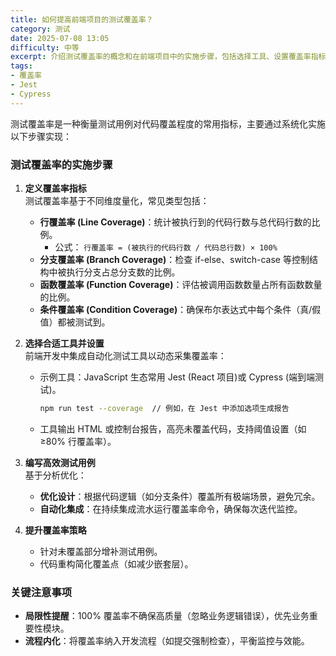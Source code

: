 ```yaml
---
title: 如何提高前端项目的测试覆盖率？
category: 测试
date: 2025-07-08 13:05
difficulty: 中等
excerpt: 介绍测试覆盖率的概念和在前端项目中的实施步骤，包括选择工具、设置覆盖率指标以及编写高效测试用例。
tags:
- 覆盖率
- Jest
- Cypress
---
```

测试覆盖率是一种衡量测试用例对代码覆盖程度的常用指标，主要通过系统化实施以下步骤实现：  

### 测试覆盖率的实施步骤  

1. **定义覆盖率指标**  
   测试覆盖率基于不同维度量化，常见类型包括：  
   - **行覆盖率 (Line Coverage)**：统计被执行到的代码行数与总代码行数的比例。  
     - 公式： `行覆盖率 = (被执行的代码行数 / 代码总行数) × 100%`  
   - **分支覆盖率 (Branch Coverage)**：检查 if-else、switch-case 等控制结构中被执行分支占总分支数的比例。  
   - **函数覆盖率 (Function Coverage)**：评估被调用函数数量占所有函数数量的比例。  
   - **条件覆盖率 (Condition Coverage)**：确保布尔表达式中每个条件（真/假值）都被测试到。  

2. **选择合适工具并设置**  
   前端开发中集成自动化测试工具以动态采集覆盖率：  
   - 示例工具：JavaScript 生态常用 Jest (React 项目)或 Cypress (端到端测试)。  
     ```bash
     npm run test --coverage  // 例如，在 Jest 中添加选项生成报告
     ```
   - 工具输出 HTML 或控制台报告，高亮未覆盖代码，支持阈值设置（如≥80% 行覆盖率）。  

3. **编写高效测试用例**  
   基于分析优化：  
   - **优化设计**：根据代码逻辑（如分支条件）覆盖所有极端场景，避免冗余。  
   - **自动化集成**：在持续集成流水运行覆盖率命令，确保每次迭代监控。  

4. **提升覆盖率策略**  
   - 针对未覆盖部分增补测试用例。  
   - 代码重构简化覆盖点（如减少嵌套层）。  

### 关键注意事项  
- **局限性提醒**：100% 覆盖率不确保高质量（忽略业务逻辑错误），优先业务重要性模块。  
- **流程内化**：将覆盖率纳入开发流程（如提交强制检查），平衡监控与效能。
